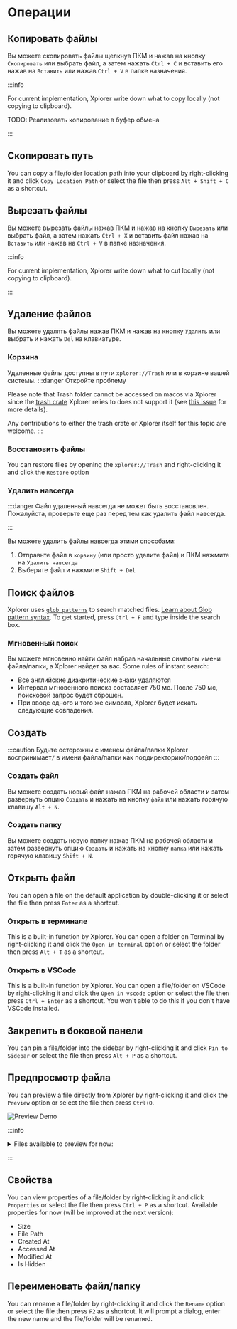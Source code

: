# Операции

## Копировать файлы

Вы можете скопировать файлы щелкнув ПКМ и нажав на кнопку `Скопировать` или выбрать файл, а затем нажать `Ctrl + C` и вставить его нажав на `Вставить` или нажав `Ctrl + V` в папке назначения.

:::info

For current implementation, Xplorer write down what to copy locally (not copying to clipboard).

TODO: Реализовать копирование в буфер обмена

:::

## Скопировать путь

You can copy a file/folder location path into your clipboard by right-clicking it and click `Copy Location Path` or select the file then press `Alt + Shift + C` as a shortcut.

## Вырезать файлы

Вы можете вырезать файлы нажав ПКМ и нажав на кнопку `Вырезать` или выбрать файл, а затем нажать `Ctrl + X` и вставить файл нажав на `Вставить` или нажав на `Ctrl + V` в папке назначения.

:::info

For current implementation, Xplorer write down what to cut locally (not copying to clipboard).

:::

## Удаление файлов

Вы можете удалять файлы нажав ПКМ и нажав на кнопку `Удалить` или выбрать и нажать `Del` на клавиатуре.

### Корзина

Удаленные файлы доступны в пути `xplorer://Trash` или в корзине вашей системы. :::danger Откройте проблему

Please note that Trash folder cannot be accessed on macos via Xplorer since the [trash crate](https://github.com/Byron/trash-rs) Xplorer relies to does not support it (see [this issue](https://github.com/Byron/trash-rs/issues/8) for more details).

Any contributions to either the trash crate or Xplorer itself for this topic are welcome. :::

### Восстановить файлы

You can restore files by opening the `xplorer://Trash` and right-clicking it and click the `Restore` option

### Удалить навсегда

:::danger Файл удаленный навсегда не может быть восстановлен. Пожалуйста, проверьте еще раз перед тем как удалить файл навсегда.

:::

Вы можете удалить файлы навсегда этими способами:

1. Отправьте файл в `корзину` (или просто удалите файл) и ПКМ нажмите на `Удалить навсегда`
2. Выберите файл и нажмите `Shift + Del`

## Поиск файлов

Xplorer uses [`glob patterns`](https://en.wikipedia.org/wiki/Glob_(programming)) to search matched files. [Learn about Glob pattern syntax](https://en.wikipedia.org/wiki/Glob_(programming)). To get started, press `Ctrl + F` and type inside the search box.

### Мгновенный поиск

Вы можете мгновенно найти файл набрав начальные символы имени файла/папки, а Xplorer найдет за вас. Some rules of instant search:

-   Все английские диакритические знаки удаляются
-   Интервал мгновенного поиска составляет 750 мс. После 750 мс, поисковой запрос будет сброшен.
-   При вводе одного и того же символа, Xplorer будет искать следующие совпадения.

## Создать

:::caution Будьте осторожны с именем файла/папки Xplorer воспринимает`/` в имени файла/папки как поддиректорию/подфайл :::

### Создать файл

Вы можете создать новый файл нажав ПКМ на рабочей области и затем развернуть опцию `Создать` и нажать на кнопку `файл` или нажать горячую клавишу `Alt + N`.

### Создать папку

Вы можете создать новую папку нажав ПКМ на рабочей области и затем развернуть опцию `Создать` и нажать на кнопку `папка` или нажать горячую клавишу `Shift + N`.

## Открыть файл

You can open a file on the default application by double-clicking it or select the file then press `Enter` as a shortcut.

### Открыть в терминале

This is a built-in function by Xplorer. You can open a folder on Terminal by right-clicking it and click the `Open in terminal` option or select the folder then press `Alt + T` as a shortcut.

### Открыть в VSCode

This is a built-in function by Xplorer. You can open a file/folder on VSCode by right-clicking it and click the `Open in vscode` option or select the file then press `Ctrl + Enter` as a shortcut. You won't able to do this if you don't have VSCode installed.

## Закрепить в боковой панели

You can pin a file/folder into the sidebar by right-clicking it and click `Pin to Sidebar` or select the file then press `Alt + P` as a shortcut.

## Предпросмотр файла

You can preview a file directly from Xplorer by right-clicking it and click the `Preview` option or select the file then press `Ctrl+O`.

![Preview Demo](/img/docs/preview.webp)

:::info

<details>
<summary>
Files available to preview for now:
</summary>

* Markdown files
* Image files
* Text files
* Video files
* Pdfs
* Almost all programming language with syntax highlighting

</details>

:::

## Свойства

You can view properties of a file/folder by right-clicking it and click `Properties` or select the file then press `Ctrl + P` as a shortcut. Available properties for now (will be improved at the next version):

-   Size
-   File Path
-   Created At
-   Accessed At
-   Modified At
-   Is Hidden

## Переименовать файл/папку

You can rename a file/folder by right-clicking it and click the `Rename` option or select the file then press `F2` as a shortcut. It will prompt a dialog, enter the new name and the file/folder will be renamed.
